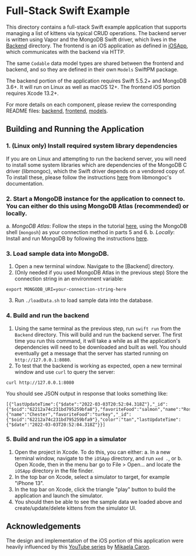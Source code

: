 # Full-Stack Swift Example

This directory contains a full-stack Swift example application that supports managing a list of kittens via typical CRUD operations. The backend server is written using Vapor and the MongoDB Swift driver, which lives in the [Backend](./Backend) directory. The frontend is an iOS application as defined in [iOSApp](./iOSApp), which communicates with the backend via HTTP. 

The same `Codable` data model types are shared between the frontend and backend, and so they are defined in their own `Models` SwiftPM package.

The backend portion of the application requires Swift 5.5.2+ and MongoDB 3.6+. It will run on Linux as well as macOS 12+. The frontend iOS portion requires Xcode 13.2+.

For more details on each component, please review the corresponding README files: [backend](./Backend/README.md), [frontend](./iOSApp/README.md), [models](./Models/README.md).

## Building and Running the Application

### 1. (Linux only) Install required system library dependencies
If you are on Linux and attempting to run the backend server, you will need to install some system libraries which are dependencies of the MongoDB C driver (libmongoc), which the Swift driver depends on a vendored copy of. To install these, please follow the instructions [here](http://mongoc.org/libmongoc/current/installing.html#prerequisites-for-libmongoc) from libmongoc's documentation.
### 2. Start a MongoDB instance for the application to connect to. You can either do this using MongoDB Atlas (recommended) or locally.
a. *MongoDB Atlas*: Follow the steps in the tutorial [here](https://docs.atlas.mongodb.com/getting-started/), using the MongoDB shell (`mongosh`) as your connection method in parts 5 and 6.
b. *Locally*: Install and run MongoDB by following the instructions [here](https://docs.mongodb.com/manual/administration/install-community/).

### 3. Load sample data into MongoDB.
1. Open a new terminal window. Navigate to the [Backend] directory.
2. (Only needed if you used MongoDB Atlas in the previous step) Store the connection string in an environment variable:
```
export MONGODB_URI=your-connection-string-here
```
3. Run `./loadData.sh` to load sample data into the database.

### 4. Build and run the backend
1. Using the same terminal as the previous step, run `swift run` from the `Backend` directory. This will build and run the backend server. The first time you run this command, it will take a while as all the application's dependencies will need to be downloaded and built as well. You should eventually get a message that the server has started running on `http://127.0.0.1:8080`.
2. To test that the backend is working as expected, open a new terminal window and use `curl`  to query the server:
```
curl http://127.0.0.1:8080
```

You should see JSON output in response that looks something like:
```
[{"lastUpdateTime":{"$date":"2022-03-03T20:52:04.318Z"},"_id":{"$oid":"62212a74c231bd795259bfa8"},"favoriteFood":"salmon","name":"Roscoe","color":"orange"},{"name":"Chester","favoriteFood":"turkey","_id":{"$oid":"62212a74c231bd795259bfa9"},"color":"tan","lastUpdateTime":{"$date":"2022-03-03T20:52:04.318Z"}}]
```

### 5. Build and run the iOS app in a simulator
1. Open the project in Xcode. To do this, you can either:
    a. In a new terminal window, navigate to the `iOSApp` directory, and run `xed .`, or
    b. Open Xcode, then in the menu bar go to File > Open... and locate the `iOSApp` directory in the file finder.
2. In the top bar on Xcode, select a simulator to target, for example "iPhone 13".
3. In the top bar on Xcode, click the triangle "play" button to build the application and launch the simulator.
4. You should then be able to see the sample data we loaded above and create/update/delete kittens from the simulator UI.

## Acknowledgements
The design and implementation of the iOS portion of this application were heavily influenced by this [YouTube series](https://www.youtube.com/playlist?list=PLMRqhzcHGw1Z7xNnqS_yUNm1k9dvq-HbM) by [Mikaela Caron](https://github.com/mikaelacaron).
